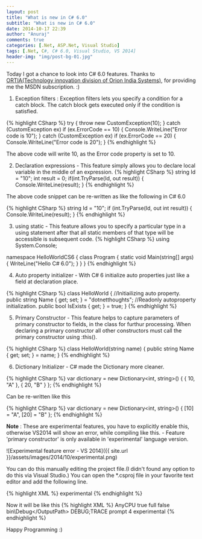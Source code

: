 ```yaml
---
layout: post
title: "What is new in C# 6.0"
subtitle: "What is new in C# 6.0"
date: 2014-10-17 22:39
author: "Anuraj"
comments: true
categories: [.Net, ASP.Net, Visual Studio]
tags: [.Net, C#, C# 6.0, Visual Studio, VS 2014]
header-img: "img/post-bg-01.jpg"
---
```

Today I got a chance to look into C# 6.0 features. Thanks to [ORTIA(Technology innovation division of Orion India Systems)](http://www.orioninc.com), for providing me the MSDN subscription. :)



1.  Exception filters : Exception filters lets you specify a condition for a catch block. The catch block gets executed only if the condition is satisfied.

{% highlight CSharp %}
try
{
    throw new CustomException(10);
}
catch (CustomException ex) if (ex.ErrorCode == 10)
{
    Console.WriteLine("Error code is 10");
}
catch (CustomException ex) if (ex.ErrorCode == 20)
{
    Console.WriteLine("Error code is 20");
}
{% endhighlight %}

The above code will write 10, as the Error code property is set to 10.

2.  Declaration expressions - This feature simply allows you to declare local variable in the middle of an expression. 
{% highlight CSharp %}
string Id = "10";
int result = 0;
if(int.TryParse(Id, out result))
{
    Console.WriteLine(result);
}
{% endhighlight %}

The above code snippet can be re-written as like the following in C# 6.0

{% highlight CSharp %}
string Id = "10";
if (int.TryParse(Id, out int result))
{
    Console.WriteLine(result);
}
{% endhighlight %}

3.  using static - This feature allows you to specify a particular type in a using statement after that all static members of that type will be accessible is subsequent code. 
{% highlight CSharp %}
using System.Console;

namespace HelloWorldCS6
{
    class Program
    {
        static void Main(string[] args)
        {
            WriteLine("Hello C# 6.0");
        }
    }
}
{% endhighlight %}

4.  Auto property initializer - With C# 6 initialize auto properties just like a field at declaration place.

{% highlight CSharp %}
class HelloWorld
{
    //Initiailizing auto property.
    public string Name { get; set; } = "dotnetthoughts";
    //Readonly autoproperty initialization.
    public bool IsExists { get; } = true;
}
{% endhighlight %}

5.  Primary Constructor - This feature helps to capture parameters of primary constructor to fields, in the class for furthur processing. When declaring a primary constructor all other constructors must call the primary constructor using :this().

{% highlight CSharp %}
class HelloWorld(string name)
{
    public string Name { get; set; } = name;
}
{% endhighlight %}

6.  Dictionary Initializer - C# made the Dictionary more cleaner. 

{% highlight CSharp %}
var dictionary = new Dictionary<int, string>()
{
    { 10, "A" },
    { 20, "B" }
};
{% endhighlight %}

Can be re-written like this

{% highlight CSharp %}
var dictionary = new Dictionary<int, string>()
{
    [10] = "A",
    [20] = "B"
};
{% endhighlight %}


**Note** : These are experimental features, you have to explicitly enable this, otherwise VS2014 will show an error, while compiling like this. - Feature 'primary constructor' is only available in 'experimental' language version.

![Experimental feature error - VS 2014]({{ site.url }}/assets/images/2014/10/experimental.png)

You can do this manually editing the project file.(I didn't found any option to do this via Visual Studio.) You can open the *.csproj file in your favorite text editor and add the following line.

{% highlight XML %}
<LangVersion>experimental</LangVersion>
{% endhighlight %}

Now it will be like this
{% highlight XML %}
<PropertyGroup Condition=" '$(Configuration)|$(Platform)' == 'Debug|AnyCPU' ">
  <PlatformTarget>AnyCPU</PlatformTarget>
  <DebugSymbols>true</DebugSymbols>
  <DebugType>full</DebugType>
  <Optimize>false</Optimize>
  <OutputPath>bin\Debug\</OutputPath>
  <DefineConstants>DEBUG;TRACE</DefineConstants>
  <ErrorReport>prompt</ErrorReport>
  <WarningLevel>4</WarningLevel>
  <LangVersion>experimental</LangVersion>
</PropertyGroup>
{% endhighlight %}

Happy Programming :)
